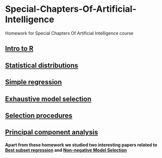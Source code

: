 # Special-Chapters-Of-Artificial-Intelligence
Homework for Special Chapters Of Artificial Intelligence course

## [Intro to R](Lab1)
## [Statistical distributions](Lab2)
## [Simple regression](Lab3)
## [Exhaustive model selection](Lab4)
## [Selection procedures](Lab5)
## [Principal component analysis](Lab6)

#### Apart from these homework we studied two interesting papers related to [Best subset regression](https://amstat.tandfonline.com/doi/abs/10.1198/106186006X100290) and [Non-negative Model Selection](https://www.researchgate.net/publication/257665541_A_fast_algorithm_for_non-negativity_model_selection)
